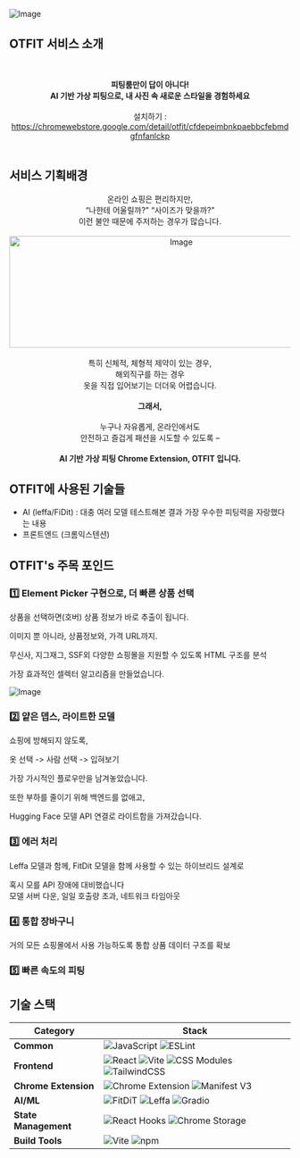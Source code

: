 ![Image](https://github.com/user-attachments/assets/9d61f0c8-5657-487d-bec6-b7e75300bfd8)

## OTFIT 서비스 소개

<br> <div align="center"> <strong>피팅룸만이 답이 아니다!<br> AI 기반 가상 피팅으로, 내 사진 속 새로운 스타일을 경험하세요</strong> <br><br> 설치하기 : https://chromewebstore.google.com/detail/otfit/cfdepeimbnkpaebbcfebmdgfnfanlckp </div> <br>

## 서비스 기획배경
<div align="center"> 온라인 쇼핑은 편리하지만, <br> “나한테 어울릴까?” “사이즈가 맞을까?” <br> 이런 불안 때문에 주저하는 경우가 많습니다. <br><br> <img width="600" height="200" alt="Image" src="https://github.com/user-attachments/assets/a7f99da3-9129-4fd3-97d0-e64ebc2b49e7" /> <br><br> 특히 신체적, 체형적 제약이 있는 경우, <br> 해외직구를 하는 경우 <br> 옷을 직접 입어보기는 더더욱 어렵습니다. <br><br> <strong>그래서,</strong> <br><br> 누구나 자유롭게, 온라인에서도 <br> 안전하고 즐겁게 패션을 시도할 수 있도록 – <br><br> <strong>AI 기반 가상 피팅 Chrome Extension, OTFIT 입니다. </strong> </div>


## OTFIT에 사용된 기술들

- AI (leffa/FiDit)
  : 대충 여러 모델 테스트해본 결과 가장 우수한 피팅력을 자랑했다는 내용
- 프론트엔드 (크롬익스텐션)


## OTFIT's 주목 포인드
### 1️⃣ Element Picker 구현으로, 더 빠른 상품 선택
상품을 선택하면(호버) 상품 정보가 바로 추출이 됩니다. 

이미지 뿐 아니라, 상품정보와, 가격 URL까지. 

무신사, 지그재그, SSF외 다양한 쇼핑몰을 지원할 수 있도록 HTML 구조를 분석

가장 효과적인 셀렉터 알고리즘을 만들었습니다.

![Image](https://github.com/user-attachments/assets/1cba3b33-a593-40a6-8510-3231e6ce0e41)


### 2️⃣ 얕은 뎁스, 라이트한 모델
쇼핑에 방해되지 않도록,

옷 선택 -> 사람 선택 -> 입혀보기

가장 가시적인 플로우만을 남겨놓았습니다.

또한 부하를 줄이기 위해 백엔드를 없애고, 

Hugging Face 모델 API 연결로 라이트함을 가져갔습니다. 


### 3️⃣ 에러 처리
Leffa 모델과 함께, FitDit 모델을 함께 사용할 수 있는 하이브리드 설계로

혹시 모를 API 장애에 대비했습니다
<br> 모델 서버 다운, 일일 호출량 초과, 네트워크 타임아웃

### 4️⃣ 통합 장바구니
거의 모든 쇼핑몰에서 사용 가능하도록 통합 상품 데이터 구조를 확보

### 5️⃣ 빠른 속도의 피팅


## 기술 스택

| Category             | Stack                                                                                                                                                                                                                                                                                                                                                                                                                                   |
| -------------------- | --------------------------------------------------------------------------------------------------------------------------------------------------------------------------------------------------------------------------------------------------------------------------------------------------------------------------------------------------------------------------------------------------------------------------------------- |
| **Common**           | ![JavaScript](https://img.shields.io/badge/JavaScript-F7DF1E?style=flat-square\&logo=javascript\&logoColor=black) ![ESLint](https://img.shields.io/badge/ESLint-4B32C3?style=flat-square\&logo=eslint\&logoColor=white)                                                                                                                                                                                                                 |
| **Frontend**         | ![React](https://img.shields.io/badge/React-61DAFB?style=flat-square\&logo=react\&logoColor=black) ![Vite](https://img.shields.io/badge/Vite-646CFF?style=flat-square\&logo=vite\&logoColor=white) ![CSS Modules](https://img.shields.io/badge/CSS_Modules-000000?style=flat-square\&logo=css3\&logoColor=white) ![TailwindCSS](https://img.shields.io/badge/Tailwind_CSS-06B6D4?style=flat-square\&logo=tailwind-css\&logoColor=white) |
| **Chrome Extension** | ![Chrome Extension](https://img.shields.io/badge/Chrome_Extension-4285F4?style=flat-square\&logo=google-chrome\&logoColor=white) ![Manifest V3](https://img.shields.io/badge/Manifest_V3-4285F4?style=flat-square\&logo=google-chrome\&logoColor=white)                                                                                                                                                                                 |
| **AI/ML**            | ![FitDiT](https://img.shields.io/badge/FitDiT-FF6B6B?style=flat-square\&logo=huggingface\&logoColor=white) ![Leffa](https://img.shields.io/badge/Leffa-FF6B6B?style=flat-square\&logo=huggingface\&logoColor=white) ![Gradio](https://img.shields.io/badge/Gradio-FF6B6B?style=flat-square\&logo=huggingface\&logoColor=white)                                                                                                          |
| **State Management** | ![React Hooks](https://img.shields.io/badge/React_Hooks-61DAFB?style=flat-square\&logo=react\&logoColor=black) ![Chrome Storage](https://img.shields.io/badge/Chrome_Storage-4285F4?style=flat-square\&logo=google-chrome\&logoColor=white)                                                                                                                                                                                             |
| **Build Tools**      | ![Vite](https://img.shields.io/badge/Vite-646CFF?style=flat-square\&logo=vite\&logoColor=white) ![npm](https://img.shields.io/badge/npm-CB3837?style=flat-square\&logo=npm\&logoColor=white)                                                                                                                                                                                                                                            |
